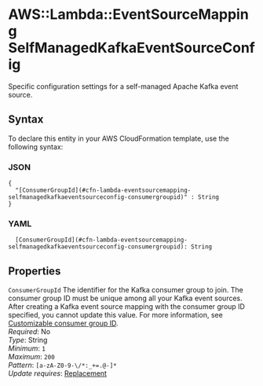 # AWS::Lambda::EventSourceMapping SelfManagedKafkaEventSourceConfig<a name="aws-properties-lambda-eventsourcemapping-selfmanagedkafkaeventsourceconfig"></a>

Specific configuration settings for a self\-managed Apache Kafka event source\.

## Syntax<a name="aws-properties-lambda-eventsourcemapping-selfmanagedkafkaeventsourceconfig-syntax"></a>

To declare this entity in your AWS CloudFormation template, use the following syntax:

### JSON<a name="aws-properties-lambda-eventsourcemapping-selfmanagedkafkaeventsourceconfig-syntax.json"></a>

```
{
  "[ConsumerGroupId](#cfn-lambda-eventsourcemapping-selfmanagedkafkaeventsourceconfig-consumergroupid)" : String
}
```

### YAML<a name="aws-properties-lambda-eventsourcemapping-selfmanagedkafkaeventsourceconfig-syntax.yaml"></a>

```
  [ConsumerGroupId](#cfn-lambda-eventsourcemapping-selfmanagedkafkaeventsourceconfig-consumergroupid): String
```

## Properties<a name="aws-properties-lambda-eventsourcemapping-selfmanagedkafkaeventsourceconfig-properties"></a>

`ConsumerGroupId` <a name="cfn-lambda-eventsourcemapping-selfmanagedkafkaeventsourceconfig-consumergroupid"></a>
The identifier for the Kafka consumer group to join\. The consumer group ID must be unique among all your Kafka event sources\. After creating a Kafka event source mapping with the consumer group ID specified, you cannot update this value\. For more information, see [Customizable consumer group ID](https://docs.aws.amazon.com/lambda/latest/dg/with-msk.html#services-msk-consumer-group-id)\.  
_Required_: No  
_Type_: String  
_Minimum_: `1`  
_Maximum_: `200`  
_Pattern_: `[a-zA-Z0-9-\/*:_+=.@-]*`  
_Update requires_: [Replacement](https://docs.aws.amazon.com/AWSCloudFormation/latest/UserGuide/using-cfn-updating-stacks-update-behaviors.html#update-replacement)
